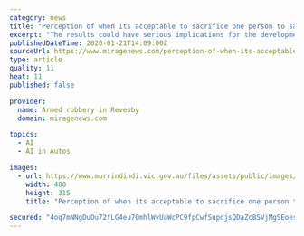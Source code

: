 ```yaml
---
category: news
title: "Perception of when its acceptable to sacrifice one person to save a larger group led by cultural"
excerpt: "The results could have serious implications for the development of Artificial Intelligence, such as driverless cars, and the future of ethical programming. The study is published in Proceedings of the National Academy of Sciences. Dr Edmond Awad, from Exeter’s Business School said: “Sacrificial dilemmas provide a useful tool to study and ..."
publishedDateTime: 2020-01-21T14:09:00Z
sourceUrl: https://www.miragenews.com/perception-of-when-its-acceptable-to-sacrifice-one-person-to-save-a-larger-group-led-by-cultural/
type: article
quality: 11
heat: 11
published: false

provider:
  name: Armed robbery in Revesby
  domain: miragenews.com

topics:
  - AI
  - AI in Autos

images:
  - url: https://www.murrindindi.vic.gov.au/files/assets/public/images/featured-content/australia-day-website.png?dimension=pageimage&w=480
    width: 480
    height: 315
    title: "Perception of when its acceptable to sacrifice one person to save a larger group led by cultural"

secured: "4oq7mNNgDuOu72fLG4eu70mhlWvUaWcPC9fpCwfSupdjsQDaZcBSVjMgSEoesoC+fSdrmG0azTXJDawf8FiIIYy9oy8bb8nl3oe2NyiPs56f/KUHFUVMaTs+PmnJQ1sPwhGbGI4gsFLNPKCEM4M8ux6gsSXKhWlCLUgn41Z7qEl0kvOPYLl0UFlDPdCnHO7us/t9zYtL5x8WIDFOcRqgP4DB0xAhdFpTKFi4fP84y7Qq3FwLx2+QnK/h304mE5ulit4rR6Bwf0kcfXeeCBiXhbrfzVuLGQKUfngAflLPliE=;+5shvD4uZsiKuB0wqsKczw=="
---
```


